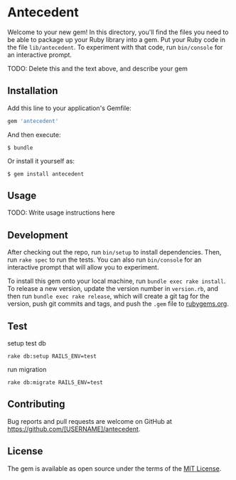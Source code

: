 # Antecedent

Welcome to your new gem! In this directory, you'll find the files you need to be able to package up your Ruby library into a gem. Put your Ruby code in the file `lib/antecedent`. To experiment with that code, run `bin/console` for an interactive prompt.

TODO: Delete this and the text above, and describe your gem

## Installation

Add this line to your application's Gemfile:

```ruby
gem 'antecedent'
```

And then execute:

    $ bundle

Or install it yourself as:

    $ gem install antecedent

## Usage

TODO: Write usage instructions here

## Development

After checking out the repo, run `bin/setup` to install dependencies. Then, run `rake spec` to run the tests. You can also run `bin/console` for an interactive prompt that will allow you to experiment.

To install this gem onto your local machine, run `bundle exec rake install`. To release a new version, update the version number in `version.rb`, and then run `bundle exec rake release`, which will create a git tag for the version, push git commits and tags, and push the `.gem` file to [rubygems.org](https://rubygems.org).

## Test

setup test db

```
rake db:setup RAILS_ENV=test
```

run migration

```
rake db:migrate RAILS_ENV=test
```


## Contributing

Bug reports and pull requests are welcome on GitHub at https://github.com/[USERNAME]/antecedent.

## License

The gem is available as open source under the terms of the [MIT License](https://opensource.org/licenses/MIT).
